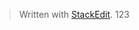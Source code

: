 


> Written with [StackEdit](https://stackedit.io/).
> 123
<!--stackedit_data:
eyJoaXN0b3J5IjpbLTEyNzIyNzI3MThdfQ==
-->